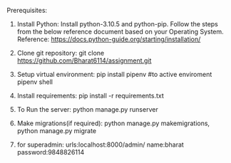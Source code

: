 Prerequisites:
1. Install Python:
Install python-3.10.5 and python-pip. Follow the steps from the below reference document based on your Operating System. Reference: https://docs.python-guide.org/starting/installation/

2. Clone git repository:
git clone https://github.com/Bharat6114/assignment.git
3. Setup virtual environment:
pip install pipenv 
#to active enviroment
pipenv shell

4. Install requirements:
pip install -r requirements.txt
5. To Run the server:
python manage.py runserver

6. Make migrations(if required):
python manage.py makemigrations,
python manage.py migrate

7. for superadmin:
urls:localhost:8000/admin/
name:bharat
password:9848826114
